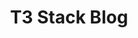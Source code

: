 ---
title: "T3 Stack Blog"
description: "A blog and image upload using T3 strack"
heroImage: "/t3stack.png"
githubLink: "https://github.com/Derick80/photogallery"
projectLink: "https://photogallery-3r9pc82rg-derick80.vercel.app/"
pubDate: 'March 2023'
implementations: ['Client side upload', 'S3 image upload']
tags: ['Coding', 'Remix-run', 'Typescript', 'Prisma', 'Tailwindcss', 'tRPC', ]
---
